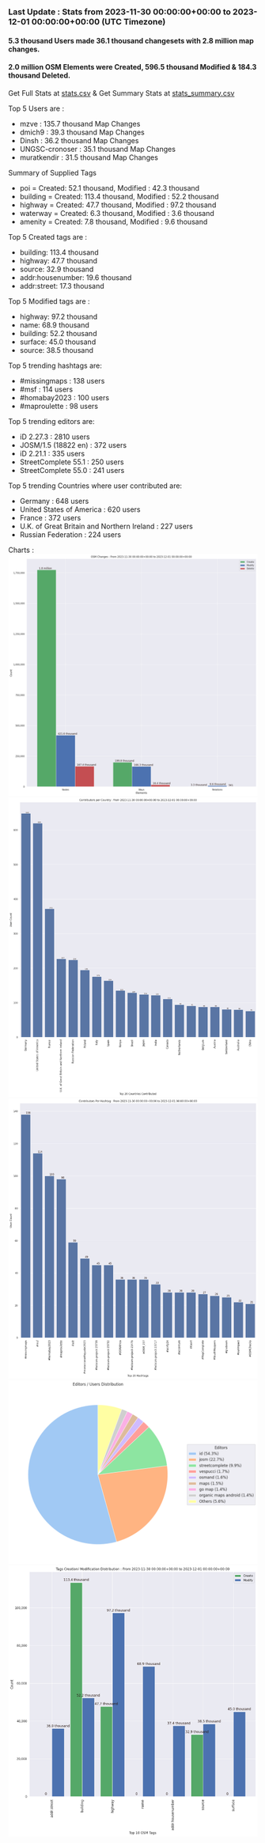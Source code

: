 ### Last Update : Stats from 2023-11-30 00:00:00+00:00 to 2023-12-01 00:00:00+00:00 (UTC Timezone)

#### 5.3 thousand Users made 36.1 thousand changesets with 2.8 million map changes.
#### 2.0 million OSM Elements were Created, 596.5 thousand Modified & 184.3 thousand Deleted.
Get Full Stats at [stats.csv](/stats/Global/Daily/stats.csv)
 & Get Summary Stats at [stats_summary.csv](/stats/Global/Daily/stats_summary.csv)

Top 5 Users are : 
- mzve : 135.7 thousand Map Changes
- dmich9 : 39.3 thousand Map Changes
- Dinsh : 36.2 thousand Map Changes
- UNGSC-cronoser : 35.1 thousand Map Changes
- muratkendir : 31.5 thousand Map Changes

Summary of Supplied Tags
- poi = Created: 52.1 thousand, Modified : 42.3 thousand
- building = Created: 113.4 thousand, Modified : 52.2 thousand
- highway = Created: 47.7 thousand, Modified : 97.2 thousand
- waterway = Created: 6.3 thousand, Modified : 3.6 thousand
- amenity = Created: 7.8 thousand, Modified : 9.6 thousand


Top 5 Created tags are :
- building: 113.4 thousand
- highway: 47.7 thousand
- source: 32.9 thousand
- addr:housenumber: 19.6 thousand
- addr:street: 17.3 thousand


Top 5 Modified tags are :
- highway: 97.2 thousand
- name: 68.9 thousand
- building: 52.2 thousand
- surface: 45.0 thousand
- source: 38.5 thousand


Top 5 trending hashtags are:
- #missingmaps : 138 users
- #msf : 114 users
- #homabay2023 : 100 users
- #maproulette : 98 users


Top 5 trending editors are:
- iD 2.27.3 : 2810 users
- JOSM/1.5 (18822 en) : 372 users
- iD 2.21.1 : 335 users
- StreetComplete 55.1 : 250 users
- StreetComplete 55.0 : 241 users


Top 5 trending Countries where user contributed are:
- Germany : 648 users
- United States of America : 620 users
- France : 372 users
- U.K. of Great Britain and Northern Ireland : 227 users
- Russian Federation : 224 users


 Charts : 
![Alt text](./stats_osm_changes.png) 
![Alt text](./stats_users_per_country.png) 
![Alt text](./stats_users_per_hashtag.png) 
![Alt text](./stats_editors_pie_chart.png) 
![Alt text](./stats_tags.png) 

